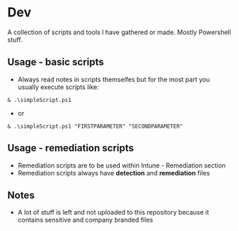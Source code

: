 # Dev

A collection of scripts and tools I have gathered or made. Mostly Powershell stuff.

## Usage - basic scripts

- Always read notes in scripts themselfes but for the most part you usually execute scripts like:

```
& .\simpleScript.ps1
```

- or

```
& .\simpleScript.ps1 "FIRSTPARAMETER" "SECONDPARAMETER"
```

## Usage - remediation scripts

- Remediation scripts are to be used within Intune - Remediation section
- Remediation scripts always have **detection** and **remediation** files

## Notes

- A lot of stuff is left and not uploaded to this repository because it contains sensitive and company branded files
